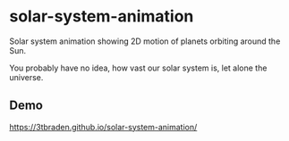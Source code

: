 # solar-system-animation

Solar system animation showing 2D motion of planets orbiting around the Sun.

You probably have no idea, how vast our solar system is, let alone the universe.



## Demo

https://3tbraden.github.io/solar-system-animation/